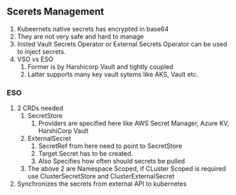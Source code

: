 ## Scerets Management

1. Kubeernets native secrets has encrypted in base64
2. They are not very safe and hard to manage
3. Insted Vault Secrets Operator or External Secrets Operator can be used to inject secrets.
4. VSO vs ESO
    1. Former is by Harshicorp Vault and tightly coupled
    2. Latter supports many key vault sytems like AKS, Vault etc.

### ESO

1. 2 CRDs needed
    1. SecretStore
        1. Providers are specified here like AWS Secret Manager, Azure KV, HarshiCorp Vault
    2. ExternalSecret
        1. SecretRef from here need to point to SecretStore
        2. Target Secret has to be created.
        3. Also Specifies how often should secrets be pulled
    3. The above 2 are Namespace Scoped, if CLuster Scoped is required use ClusterSecretStore and ClusterExternalSecret
2. Synchronizes the secrets from external API to kubernetes